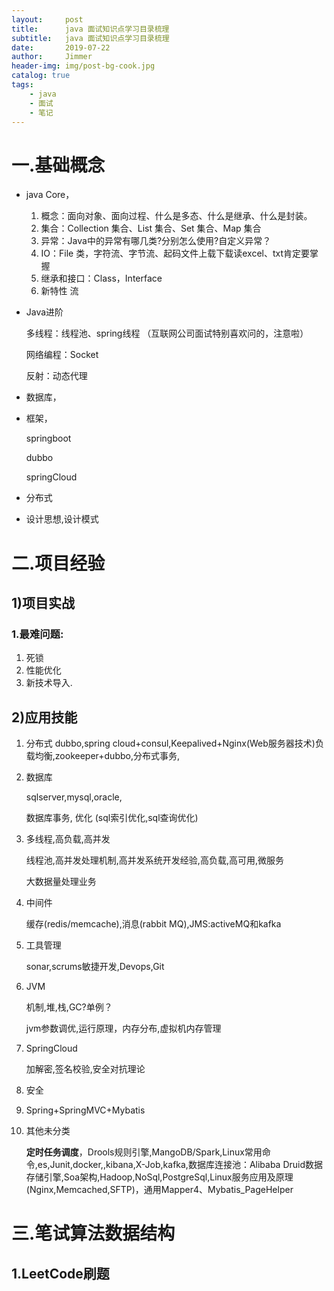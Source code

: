 ```yaml
---
layout:     post
title:      java 面试知识点学习目录梳理
subtitle:   java 面试知识点学习目录梳理
date:       2019-07-22
author:     Jimmer
header-img: img/post-bg-cook.jpg
catalog: true
tags:
    - java
    - 面试
    - 笔记
---
```



# 一.基础概念
- java Core，
  1. 概念：面向对象、面向过程、什么是多态、什么是继承、什么是封装。
  2. 集合：Collection 集合、List 集合、Set 集合、Map 集合
  3. 异常：Java中的异常有哪几类?分别怎么使用?自定义异常？
  4. IO：File 类，字符流、字节流、起码文件上载下载读excel、txt肯定要掌握
  5. 继承和接口：Class，Interface   
  6. 新特性
     流

- Java进阶

  多线程：线程池、spring线程  （互联网公司面试特别喜欢问的，注意啦）

  网络编程：Socket

  反射：动态代理

- 数据库，

- 框架，

  springboot

  dubbo

  springCloud

- 分布式

- 设计思想,设计模式
# 二.项目经验
## 1)项目实战
### 1.最难问题:
1. 死锁
2. 性能优化
3. 新技术导入. 
## 2)应用技能
 1. 分布式
     dubbo,spring cloud+consul,Keepalived+Nginx(Web服务器技术)负载均衡,zookeeper+dubbo,分布式事务,

 2. 数据库

    sqlserver,mysql,oracle,

    数据库事务,
    优化 (sql索引优化,sql查询优化)

 3. 多线程,高负载,高并发

    线程池,高并发处理机制,高并发系统开发经验,高负载,高可用,微服务

    大数据量处理业务

 4. 中间件

    缓存(redis/memcache),消息(rabbit MQ),JMS:activeMQ和kafka

 5. 工具管理

    sonar,scrums敏捷开发,Devops,Git

 6. JVM

    机制,堆,栈,GC?单例？

    jvm参数调优,运行原理，内存分布,虚拟机内存管理

 7. SpringCloud

    加解密,签名校验,安全对抗理论

 8. 安全

 9. Spring+SpringMVC+Mybatis

 10. 其他未分类

     **定时任务调度**，Drools规则引擎,MangoDB/Spark,Linux常用命令,es,Junit,docker,,kibana,X-Job,kafka,数据库连接池：Alibaba Druid数据存储引擎,Soa架构,Hadoop,NoSql,PostgreSql,Linux服务应用及原理(Nginx,Memcached,SFTP)，通用Mapper4、Mybatis_PageHelper

# 三.笔试算法数据结构
  ## 1.LeetCode刷题



